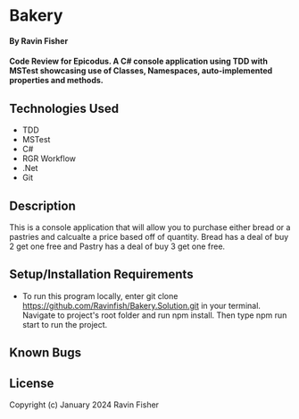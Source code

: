 #  Bakery

#### By Ravin Fisher

#### Code Review for Epicodus. A C# console application using TDD with MSTest showcasing use of  Classes, Namespaces, auto-implemented properties and methods.

## Technologies Used

* TDD
* MSTest
* C#
* RGR Workflow
* .Net
* Git

## Description

This is a console application that will allow you to purchase either bread or a pastries and calcualte a price based off of quantity. Bread has a deal of buy 2 get one free and Pastry has a deal of buy 3 get one free.

## Setup/Installation Requirements

* To run this program locally, enter git clone https://github.com/Ravinfish/Bakery.Solution.git in your terminal. Navigate to project's root folder and run npm install. Then type npm run start to run the project.

## Known Bugs

## License

Copyright (c) January 2024 Ravin Fisher